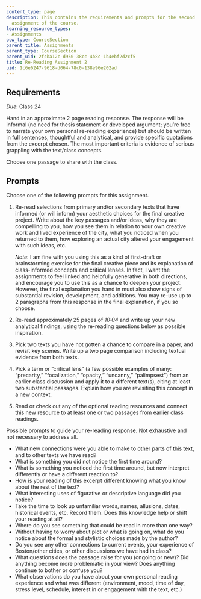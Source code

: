 ```yaml
---
content_type: page
description: This contains the requirements and prompts for the second re-reading
  assignment of the course.
learning_resource_types:
- Assignments
ocw_type: CourseSection
parent_title: Assignments
parent_type: CourseSection
parent_uid: 2fcba12c-d950-38cc-4b8c-1b4ebf2d2cf5
title: Re-Reading Assignment 2
uid: 1c6e6247-9618-d064-78c0-138e96e202ad
---
```


Requirements
------------

_Due_: Class 24

Hand in an approximate 2 page reading response. The response will be informal (no need for thesis statement or developed argument; you’re free to narrate your own personal re-reading experience) but should be written in full sentences, thoughtful and analytical, and provide specific quotations from the excerpt chosen. The most important criteria is evidence of serious grappling with the text/class concepts.

Choose one passage to share with the class.

Prompts
-------

Choose one of the following prompts for this assignment.

1.  Re-read selections from primary and/or secondary texts that have informed (or will inform) your aesthetic choices for the final creative project. Write about the key passages and/or ideas, why they are compelling to you, how you see them in relation to your own creative work and lived experience of the city, what you noticed when you returned to them, how exploring an actual city altered your engagement with such ideas, etc.
    
    _Note_: I am fine with you using this as a kind of first-draft or brainstorming exercise for the final creative piece and its explanation of class-informed concepts and critical lenses. In fact, I want the assignments to feel linked and helpfully generative in both directions, and encourage you to use this as a chance to deepen your project. However, the final explanation you hand in must also show signs of substantial revision, development, and additions. You may re-use up to 2 paragraphs from this response in the final explanation, if you so choose.
    
2.  Re-read approximately 25 pages of _10:04_ and write up your new analytical findings, using the re-reading questions below as possible inspiration.
3.  Pick two texts you have not gotten a chance to compare in a paper, and revisit key scenes. Write up a two page comparison including textual evidence from both texts.
4.  Pick a term or “critical lens” (a few possible examples of many: “precarity,” “focalization,” “opacity,” “uncanny,” “palimpsest”) from an earlier class discussion and apply it to a different text(s), citing at least two substantial passages. Explain how you are revisiting this concept in a new context.
5.  Read or check out any of the optional reading resources and connect this new resource to at least one or two passages from earlier class readings.

Possible prompts to guide your re-reading response. Not exhaustive and not necessary to address all.

*   What new connections were you able to make to other parts of this text, and to other texts we have read?
*   What is something you did not notice the first time around?
*   What is something you noticed the first time around, but now interpret differently or have a different reaction to?
*   How is your reading of this excerpt different knowing what you know about the rest of the text?
*   What interesting uses of figurative or descriptive language did you notice?
*   Take the time to look up unfamiliar words, names, allusions, dates, historical events, etc. Record them. Does this knowledge help or shift your reading at all?
*   Where do you see something that could be read in more than one way?
*   Without having to worry about plot or what is going on, what do you notice about the formal and stylistic choices made by the author?
*   Do you see any other connections to current events, your experience of Boston/other cities, or other discussions we have had in class?
*   What questions does the passage raise for you (ongoing or new)? Did anything become more problematic in your view? Does anything continue to bother or confuse you?
*   What observations do you have about your own personal reading experience and what was different (environment, mood, time of day, stress level, schedule, interest in or engagement with the text, etc.)